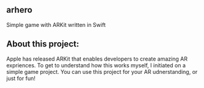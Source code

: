 ## arhero
Simple game with ARKit written in Swift

## About this project:

Apple has released ARKit that enables developers to create amazing AR expriences. 
To get to understand how this works myself, I initiated on a simple game project. 
You can use this project for your AR udnerstanding, or just for fun!
